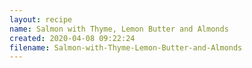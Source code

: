 ```yaml
---
layout: recipe
name: Salmon with Thyme, Lemon Butter and Almonds
created: 2020-04-08 09:22:24
filename: Salmon-with-Thyme-Lemon-Butter-and-Almonds
---
```

